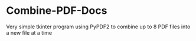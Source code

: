 # Combine-PDF-Docs
Very simple tkinter program using PyPDF2 to combine up to 8 PDF files into a new file at a time
